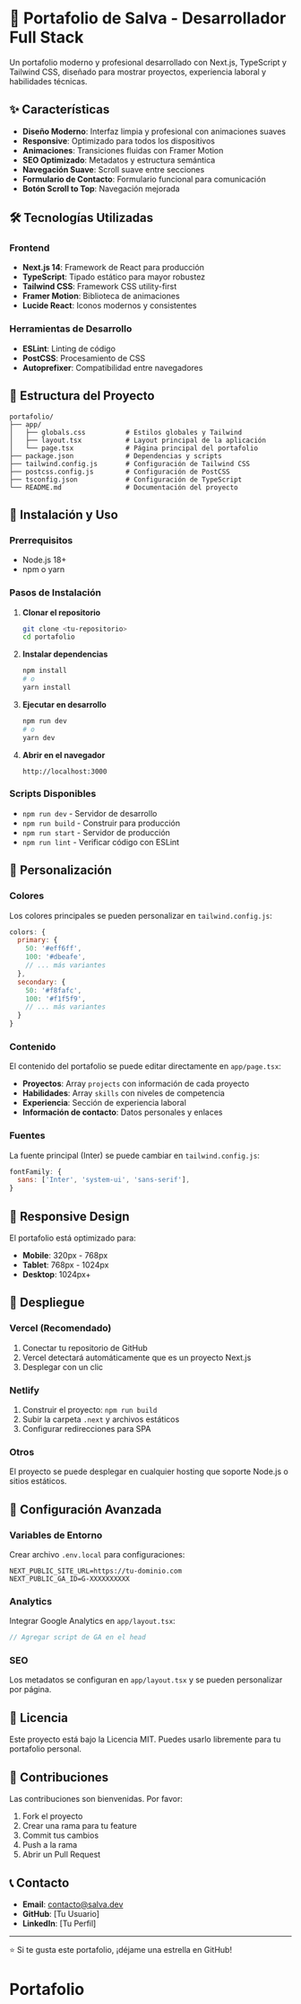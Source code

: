 # 🚀 Portafolio de Salva - Desarrollador Full Stack

Un portafolio moderno y profesional desarrollado con Next.js, TypeScript y Tailwind CSS, diseñado para mostrar proyectos, experiencia laboral y habilidades técnicas.

## ✨ Características

- **Diseño Moderno**: Interfaz limpia y profesional con animaciones suaves
- **Responsive**: Optimizado para todos los dispositivos
- **Animaciones**: Transiciones fluidas con Framer Motion
- **SEO Optimizado**: Metadatos y estructura semántica
- **Navegación Suave**: Scroll suave entre secciones
- **Formulario de Contacto**: Formulario funcional para comunicación
- **Botón Scroll to Top**: Navegación mejorada

## 🛠️ Tecnologías Utilizadas

### Frontend
- **Next.js 14**: Framework de React para producción
- **TypeScript**: Tipado estático para mayor robustez
- **Tailwind CSS**: Framework CSS utility-first
- **Framer Motion**: Biblioteca de animaciones
- **Lucide React**: Iconos modernos y consistentes

### Herramientas de Desarrollo
- **ESLint**: Linting de código
- **PostCSS**: Procesamiento de CSS
- **Autoprefixer**: Compatibilidad entre navegadores

## 📁 Estructura del Proyecto

```
portafolio/
├── app/
│   ├── globals.css          # Estilos globales y Tailwind
│   ├── layout.tsx           # Layout principal de la aplicación
│   └── page.tsx             # Página principal del portafolio
├── package.json             # Dependencias y scripts
├── tailwind.config.js       # Configuración de Tailwind CSS
├── postcss.config.js        # Configuración de PostCSS
├── tsconfig.json            # Configuración de TypeScript
└── README.md                # Documentación del proyecto
```

## 🚀 Instalación y Uso

### Prerrequisitos
- Node.js 18+ 
- npm o yarn

### Pasos de Instalación

1. **Clonar el repositorio**
   ```bash
   git clone <tu-repositorio>
   cd portafolio
   ```

2. **Instalar dependencias**
   ```bash
   npm install
   # o
   yarn install
   ```

3. **Ejecutar en desarrollo**
   ```bash
   npm run dev
   # o
   yarn dev
   ```

4. **Abrir en el navegador**
   ```
   http://localhost:3000
   ```

### Scripts Disponibles

- `npm run dev` - Servidor de desarrollo
- `npm run build` - Construir para producción
- `npm run start` - Servidor de producción
- `npm run lint` - Verificar código con ESLint

## 🎨 Personalización

### Colores
Los colores principales se pueden personalizar en `tailwind.config.js`:

```javascript
colors: {
  primary: {
    50: '#eff6ff',
    100: '#dbeafe',
    // ... más variantes
  },
  secondary: {
    50: '#f8fafc',
    100: '#f1f5f9',
    // ... más variantes
  }
}
```

### Contenido
El contenido del portafolio se puede editar directamente en `app/page.tsx`:

- **Proyectos**: Array `projects` con información de cada proyecto
- **Habilidades**: Array `skills` con niveles de competencia
- **Experiencia**: Sección de experiencia laboral
- **Información de contacto**: Datos personales y enlaces

### Fuentes
La fuente principal (Inter) se puede cambiar en `tailwind.config.js`:

```javascript
fontFamily: {
  sans: ['Inter', 'system-ui', 'sans-serif'],
}
```

## 📱 Responsive Design

El portafolio está optimizado para:
- **Mobile**: 320px - 768px
- **Tablet**: 768px - 1024px
- **Desktop**: 1024px+

## 🚀 Despliegue

### Vercel (Recomendado)
1. Conectar tu repositorio de GitHub
2. Vercel detectará automáticamente que es un proyecto Next.js
3. Desplegar con un clic

### Netlify
1. Construir el proyecto: `npm run build`
2. Subir la carpeta `.next` y archivos estáticos
3. Configurar redirecciones para SPA

### Otros
El proyecto se puede desplegar en cualquier hosting que soporte Node.js o sitios estáticos.

## 🔧 Configuración Avanzada

### Variables de Entorno
Crear archivo `.env.local` para configuraciones:

```env
NEXT_PUBLIC_SITE_URL=https://tu-dominio.com
NEXT_PUBLIC_GA_ID=G-XXXXXXXXXX
```

### Analytics
Integrar Google Analytics en `app/layout.tsx`:

```typescript
// Agregar script de GA en el head
```

### SEO
Los metadatos se configuran en `app/layout.tsx` y se pueden personalizar por página.

## 📄 Licencia

Este proyecto está bajo la Licencia MIT. Puedes usarlo libremente para tu portafolio personal.

## 🤝 Contribuciones

Las contribuciones son bienvenidas. Por favor:

1. Fork el proyecto
2. Crear una rama para tu feature
3. Commit tus cambios
4. Push a la rama
5. Abrir un Pull Request

## 📞 Contacto

- **Email**: contacto@salva.dev
- **GitHub**: [Tu Usuario]
- **LinkedIn**: [Tu Perfil]

---

⭐ Si te gusta este portafolio, ¡déjame una estrella en GitHub!
# Portafolio
